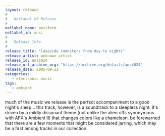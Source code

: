 ```yaml
---
layout: release
#
#   Netlabel of Release
#
netlabel_name: ansiform
netlabel_id: ansi
#
#   Release Info
#
release_title: "lakeside (monsters from day to night)"
release_artist: unknown artist
release_id: ansi024
release_url_archive_org: "https://archive.org/details/ansi024"
release_date: 2005-08-22
categories:
   - electronic music
tags:
   - ambient
---
```

much of the music we release is the perfect accompaniment to a good night's sleep... this track, however, is a soundtrack to a sleepless night. it's driven by a mildly dissonant theme (not unlike the alien riffs synonymous with AFX's Ambient II) that changes colors like a chameleon. be forewarned that there are a few moments that might be considered jarring, which may be a first among tracks in our collection.
